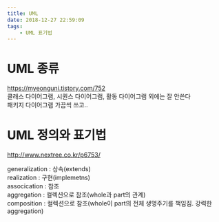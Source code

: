 ```yaml
---
title: UML
date: 2018-12-27 22:59:09
tags:
    - UML 표기법
---
```


# UML 종류
<https://myeonguni.tistory.com/752>  
클래스 다이어그램, 시퀀스 다이어그램, 활동 다이어그램 외에는 잘 안쓴다  
패키지 다이어그램 가끔씩 쓰고..  

# UML 정의와 표기법  
<http://www.nextree.co.kr/p6753/>  

generalization : 상속(extends)  
realization : 구현(implemetns)  
assocication : 참조  
aggregation : 컬렉션으로 참조(whole과 part의 관계)  
composition : 컬렉션으로 참조(whole이 part의 전체 생명주기를 책임짐. 강력한 aggregation)  

<!-- more -->
